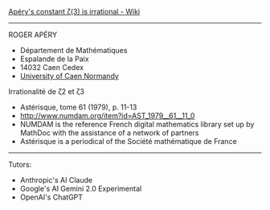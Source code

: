 [Apéry's constant ζ(3) is irrational - Wiki](https://en.wikipedia.org/wiki/Apéry%27s_theorem)

- - - -

ROGER APÉRY

* Département de Mathématiques
* Espalande de la Paix
* 14032 Caen Cedex
* [University of Caen Normandy](https://www.unicaen.fr/en/international-en/welcome-to-unicaen/)

Irrationalité de ζ2 et ζ3

* Astérisque, tome 61 (1979), p. 11-13
* <http://www.numdam.org/item?id=AST_1979__61__11_0>
* NUMDAM is the reference French digital mathematics library set up by MathDoc with the assistance of a network of partners
* Astérisque is a periodical of the Société mathématique de France

- - - -


Tutors: 

* Anthropic's AI Claude
* Google's AI Gemini 2.0 Experimental
* OpenAI's ChatGPT


